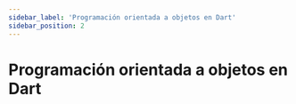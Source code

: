 ```yaml
---
sidebar_label: 'Programación orientada a objetos en Dart'
sidebar_position: 2
---
```


# Programación orientada a objetos en Dart
